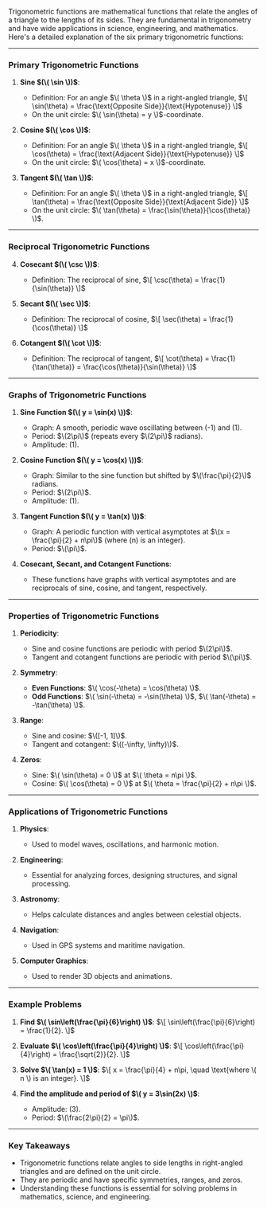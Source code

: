 Trigonometric functions are mathematical functions that relate the angles of a triangle to the lengths of its sides. They are fundamental in trigonometry and have wide applications in science, engineering, and mathematics. Here's a detailed explanation of the six primary trigonometric functions:

---

### **Primary Trigonometric Functions**

1. **Sine $(\( \sin \))$**:
   - Definition: For an angle $\( \theta \)$ in a right-angled triangle,
     $\[
     \sin(\theta) = \frac{\text{Opposite Side}}{\text{Hypotenuse}}
     \]$
   - On the unit circle: $\( \sin(\theta) = y \)$-coordinate.

2. **Cosine $(\( \cos \))$**:
   - Definition: For an angle $\( \theta \)$ in a right-angled triangle,
     $\[
     \cos(\theta) = \frac{\text{Adjacent Side}}{\text{Hypotenuse}}
     \]$
   - On the unit circle: $\( \cos(\theta) = x \)$-coordinate.

3. **Tangent $(\( \tan \))$**:
   - Definition: For an angle $\( \theta \)$ in a right-angled triangle,
     $\[
     \tan(\theta) = \frac{\text{Opposite Side}}{\text{Adjacent Side}}
     \]$
   - On the unit circle: $\( \tan(\theta) = \frac{\sin(\theta)}{\cos(\theta)} \)$.

---

### **Reciprocal Trigonometric Functions**

4. **Cosecant $(\( \csc \))$**:
   - Definition: The reciprocal of sine,
     $\[
     \csc(\theta) = \frac{1}{\sin(\theta)}
     \]$

5. **Secant $(\( \sec \))$**:
   - Definition: The reciprocal of cosine,
     $\[
     \sec(\theta) = \frac{1}{\cos(\theta)}
     \]$

6. **Cotangent $(\( \cot \))$**:
   - Definition: The reciprocal of tangent,
     $\[
     \cot(\theta) = \frac{1}{\tan(\theta)} = \frac{\cos(\theta)}{\sin(\theta)}
     \]$

---

### **Graphs of Trigonometric Functions**

1. **Sine Function $(\( y = \sin(x) \))$**:
   - Graph: A smooth, periodic wave oscillating between \(-1\) and \(1\).
   - Period: $\(2\pi\)$ (repeats every $\(2\pi\)$ radians).
   - Amplitude: \(1\).

2. **Cosine Function $(\( y = \cos(x) \))$**:
   - Graph: Similar to the sine function but shifted by $\(\frac{\pi}{2}\)$ radians.
   - Period: $\(2\pi\)$.
   - Amplitude: \(1\).

3. **Tangent Function $(\( y = \tan(x) \))$**:
   - Graph: A periodic function with vertical asymptotes at $\(x = \frac{\pi}{2} + n\pi\)$ (where \(n\) is an integer).
   - Period: $\(\pi\)$.

4. **Cosecant, Secant, and Cotangent Functions**:
   - These functions have graphs with vertical asymptotes and are reciprocals of sine, cosine, and tangent, respectively.

---

### **Properties of Trigonometric Functions**

1. **Periodicity**:
   - Sine and cosine functions are periodic with period $\(2\pi\)$.
   - Tangent and cotangent functions are periodic with period $\(\pi\)$.

2. **Symmetry**:
   - **Even Functions**: $\( \cos(-\theta) = \cos(\theta) \)$.
   - **Odd Functions**: $\( \sin(-\theta) = -\sin(\theta) \)$, $\( \tan(-\theta) = -\tan(\theta) \)$.

3. **Range**:
   - Sine and cosine: $\([-1, 1]\)$.
   - Tangent and cotangent: $\((-\infty, \infty)\)$.

4. **Zeros**:
   - Sine: $\( \sin(\theta) = 0 \)$ at $\( \theta = n\pi \)$.
   - Cosine: $\( \cos(\theta) = 0 \)$ at $\( \theta = \frac{\pi}{2} + n\pi \)$.

---

### **Applications of Trigonometric Functions**

1. **Physics**:
   - Used to model waves, oscillations, and harmonic motion.

2. **Engineering**:
   - Essential for analyzing forces, designing structures, and signal processing.

3. **Astronomy**:
   - Helps calculate distances and angles between celestial objects.

4. **Navigation**:
   - Used in GPS systems and maritime navigation.

5. **Computer Graphics**:
   - Used to render 3D objects and animations.

---

### **Example Problems**

1. **Find $\( \sin\left(\frac{\pi}{6}\right) \)$**:
   $\[
   \sin\left(\frac{\pi}{6}\right) = \frac{1}{2}.
   \]$

2. **Evaluate $\( \cos\left(\frac{\pi}{4}\right) \)$**:
   $\[
   \cos\left(\frac{\pi}{4}\right) = \frac{\sqrt{2}}{2}.
   \]$

3. **Solve $\( \tan(x) = 1 \)$**:
   $\[
   x = \frac{\pi}{4} + n\pi, \quad \text{where \( n \) is an integer}.
   \]$

4. **Find the amplitude and period of $\( y = 3\sin(2x) \)$**:
   - Amplitude: \(3\).
   - Period: $\(\frac{2\pi}{2} = \pi\)$.

---

### **Key Takeaways**
- Trigonometric functions relate angles to side lengths in right-angled triangles and are defined on the unit circle.
- They are periodic and have specific symmetries, ranges, and zeros.
- Understanding these functions is essential for solving problems in mathematics, science, and engineering.
